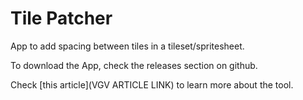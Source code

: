 # Tile Patcher

App to add spacing between tiles in a tileset/spritesheet.

To download the App, check the releases section on github.

Check [this article](VGV ARTICLE LINK) to learn more about the tool.
